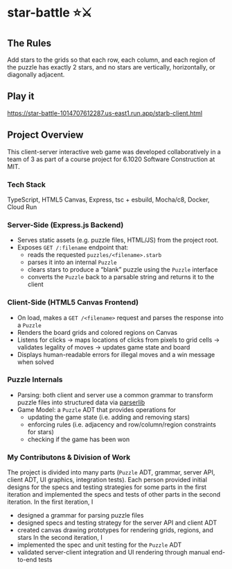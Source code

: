 # star-battle ⭐️⚔️

## The Rules
Add stars to the grids so that each row, each column, and each region of the puzzle has exactly 2 stars, and no stars are vertically, horizontally, or diagonally adjacent.

## Play it
https://star-battle-1014707612287.us-east1.run.app/starb-client.html

## Project Overview
This client-server interactive web game was developed collaboratively in a team of 3 as part of a course project for 6.1020 Software Construction at MIT.

### Tech Stack
TypeScript, HTML5 Canvas, Express, tsc + esbuild, Mocha/c8, Docker, Cloud Run

### Server-Side (Express.js Backend)
- Serves static assets (e.g. puzzle files, HTML/JS) from the project root.
- Exposes `GET /:filename` endpoint that:
  - reads the requested `puzzles/<filename>.starb`
  - parses it into an internal `Puzzle`
  - clears stars to produce a “blank” puzzle using the `Puzzle` interface
  - converts the `Puzzle` back to a parsable string and returns it to the client

### Client-Side (HTML5 Canvas Frontend)
- On load, makes a `GET /<filename>` request and parses the response into a `Puzzle`
- Renders the board grids and colored regions on Canvas
- Listens for clicks → maps locations of clicks from pixels to grid cells → validates legality of moves → updates game state and board
- Displays human-readable errors for illegal moves and a win message when solved

### Puzzle Internals
- Parsing: both client and server use a common grammar to transform puzzle files into structured data via [parserlib]([url](https://web.mit.edu/6.031/www/parserlib/3.2.3/typedoc/interfaces/Parser.html))
- Game Model: a `Puzzle` ADT that provides operations for
  - updating the game state (i.e. adding and removing stars)
  - enforcing rules (i.e. adjacency and row/column/region constraints for stars)
  - checking if the game has been won
 
### My Contributons & Division of Work
The project is divided into many parts (`Puzzle` ADT, grammar, server API, client ADT, UI graphics, integration tests).
Each person provided initial designs for the specs and testing strategies for some parts in the first iteration and implemented the specs and tests of other parts in the second iteration.
In the first iteration, I 
- designed a grammar for parsing puzzle files
- designed specs and testing strategy for the server API and client ADT
- created canvas drawing prototypes for rendering grids, regions, and stars
In the second iteration, I
- implemented the spec and unit testing for the `Puzzle` ADT
- validated server-client integration and UI rendering through manual end-to-end tests

